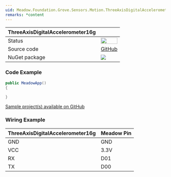 ```yaml
---
uid: Meadow.Foundation.Grove.Sensors.Motion.ThreeAxisDigitalAccelerometer16g
remarks: *content
---
```


| ThreeAxisDigitalAccelerometer16g | |
|--------|--------|
| Status | <img src="https://img.shields.io/badge/Working-brightgreen" style="width: auto; height: -webkit-fill-available;" /> |
| Source code | [GitHub](https://github.com/WildernessLabs/Meadow.Foundation.Grove/tree/main/Source/3-AxisDigitalAccelerometer_16g) |
| NuGet package | <a href="https://www.nuget.org/packages/Meadow.Foundation.Grove.Sensors.Motion.ThreeAxisDigitalAccelerometer16g/" target="_blank"><img src="https://img.shields.io/nuget/v/Meadow.Foundation.Grove.Sensors.Motion.ThreeAxisDigitalAccelerometer16g.svg?label=Meadow.Foundation.Grove.Sensors.Motion.ThreeAxisDigitalAccelerometer16g" /></a> |

### Code Example

```csharp
public MeadowApp()
{

}

```

[Sample project(s) available on GitHub](https://github.com/WildernessLabs/Meadow.Foundation.Grove/tree/main/Source/3-AxisDigitalAccelerometer_16g)

### Wiring Example

| ThreeAxisDigitalAccelerometer16g | Meadow Pin |
|--------|------------|
| GND    | GND        |
| VCC    | 3.3V       |
| RX     | D01        |
| TX     | D00        |